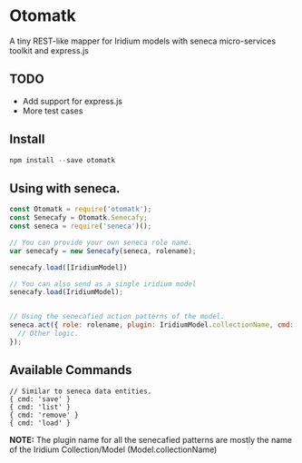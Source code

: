 # Otomatk

A tiny REST-like mapper for Iridium models with seneca micro-services toolkit and express.js


## TODO
* Add support for express.js
* More test cases

## Install

```javascript
npm install --save otomatk
```

## Using with seneca.
```javascript
const Otomatk = require('otomatk');
const Senecafy = Otomatk.Senecafy;
const seneca = require('seneca')();

// You can provide your own seneca role name.
var senecafy = new Senecafy(seneca, rolename);

senecafy.load([IridiumModel]) 

// You can also send as a single iridium model
senecafy.load(IridiumModel);


// Using the senecafied action patterns of the model.
seneca.act({ role: rolename, plugin: IridiumModel.collectionName, cmd: 'list' }, (err, data) => {
  // Other logic.  
}); 
```

## Available Commands
```
// Similar to seneca data entities.
{ cmd: 'save' }
{ cmd: 'list' }
{ cmd: 'remove' }
{ cmd: 'load' } 
```

**NOTE:** The plugin name for all the senecafied patterns are mostly the name of the Iridium Collection/Model (Model.collectionName)

